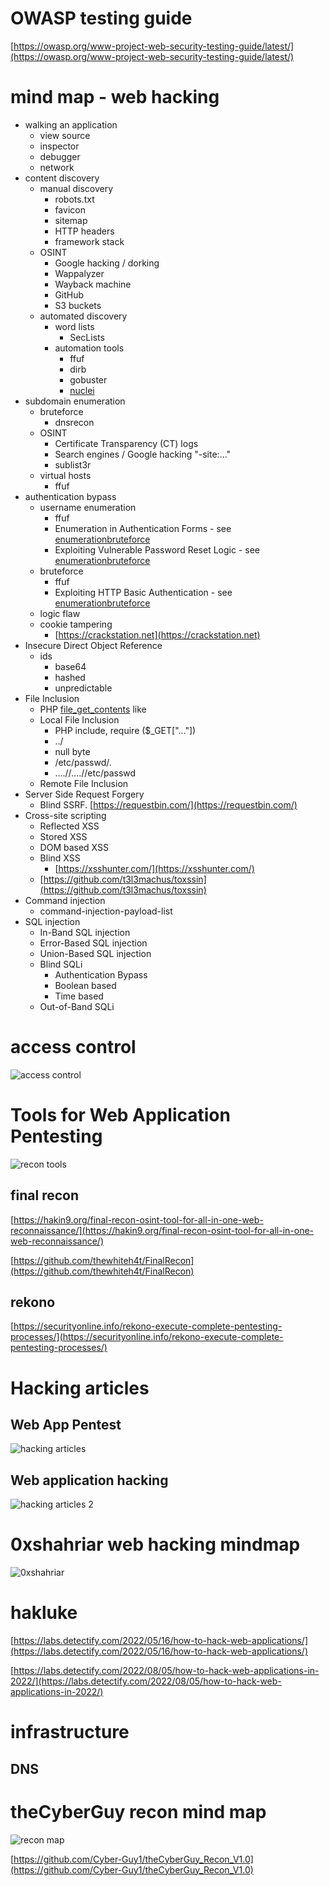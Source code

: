 
# OWASP testing guide

[https://owasp.org/www-project-web-security-testing-guide/latest/](https://owasp.org/www-project-web-security-testing-guide/latest/)

# mind map - web hacking

- walking an application
   - view source
   - inspector
   - debugger
   - network
- content discovery
   - manual discovery
      - robots.txt
      - favicon
      - sitemap
      - HTTP headers
      - framework stack
   - OSINT
     - Google hacking / dorking
     - Wappalyzer
     - Wayback machine
     - GitHub
     - S3 buckets
   - automated discovery
     - word lists
       - SecLists
     - automation tools
       - ffuf
       - dirb
       - gobuster
       - [nuclei](https://nuclei.projectdiscovery.io/nuclei/get-started/)
- subdomain enumeration
   - bruteforce
     - dnsrecon
   - OSINT
     - Certificate Transparency (CT) logs
     - Search engines / Google hacking "-site:..."
     - sublist3r
   - virtual hosts
     - ffuf
- authentication bypass
   - username enumeration
     - ffuf
     - Enumeration in Authentication Forms - see [enumerationbruteforce](https://tryhackme.com/room/enumerationbruteforce)
     - Exploiting Vulnerable Password Reset Logic - see [enumerationbruteforce](https://tryhackme.com/room/enumerationbruteforce)
   - bruteforce
     - ffuf
     - Exploiting HTTP Basic Authentication - see [enumerationbruteforce](https://tryhackme.com/room/enumerationbruteforce)
   - logic flaw
   - cookie tampering
     - [https://crackstation.net](https://crackstation.net)
- Insecure Direct Object Reference
   - ids
     - base64
     - hashed
     - unpredictable
- File Inclusion
   - PHP [file_get_contents](https://www.php.net/manual/fr/function.file-get-contents.php) like
   - Local File Inclusion
     - PHP include, require ($_GET["..."])
     - ../
     - null byte
     - /etc/passwd/.
     - ....//....//etc/passwd
   - Remote File Inclusion
- Server Side Request Forgery
   - Blind SSRF. [https://requestbin.com/](https://requestbin.com/)
- Cross-site scripting
   - Reflected XSS
   - Stored XSS
   - DOM based XSS
   - Blind XSS
     - [https://xsshunter.com/](https://xsshunter.com/)
   - [https://github.com/t3l3machus/toxssin](https://github.com/t3l3machus/toxssin)
- Command injection
   - command-injection-payload-list
- SQL injection
   - In-Band SQL injection
   - Error-Based SQL injection
   - Union-Based SQL injection
   - Blind SQLi
     - Authentication Bypass
     - Boolean based
     - Time based
   - Out-of-Band SQLi  

# access control

![access control](./Access-Control-vaulnerabilites.png?raw=true)

# Tools for Web Application Pentesting

![recon tools](./recon_tools.jpg?raw=true)

## final recon

[https://hakin9.org/final-recon-osint-tool-for-all-in-one-web-reconnaissance/](https://hakin9.org/final-recon-osint-tool-for-all-in-one-web-reconnaissance/)

[https://github.com/thewhiteh4t/FinalRecon](https://github.com/thewhiteh4t/FinalRecon)

## rekono

[https://securityonline.info/rekono-execute-complete-pentesting-processes/](https://securityonline.info/rekono-execute-complete-pentesting-processes/)

# Hacking articles 

## Web App Pentest

![hacking articles](./hacking-articles-mindmap.png?raw=true)

## Web application hacking

![hacking articles 2](./hacking-articles-webapp-hacking.png?raw=true)

# 0xshahriar web hacking mindmap

![0xshahriar](./Pentesting_Mind_Map_0xshahriar.png?raw=true)

# hakluke

[https://labs.detectify.com/2022/05/16/how-to-hack-web-applications/](https://labs.detectify.com/2022/05/16/how-to-hack-web-applications/)

[https://labs.detectify.com/2022/08/05/how-to-hack-web-applications-in-2022/](https://labs.detectify.com/2022/08/05/how-to-hack-web-applications-in-2022/)

# infrastructure

## DNS



# theCyberGuy recon mind map

![recon map](./theCyberGuy_Recon_V1.0.png?raw=true)

[https://github.com/Cyber-Guy1/theCyberGuy_Recon_V1.0](https://github.com/Cyber-Guy1/theCyberGuy_Recon_V1.0)
